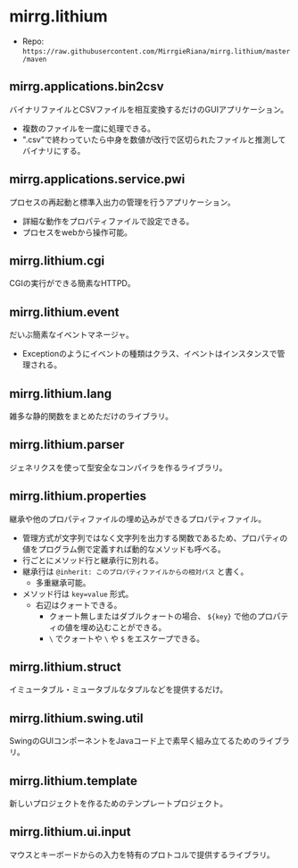 # mirrg.lithium

- Repo: `https://raw.githubusercontent.com/MirrgieRiana/mirrg.lithium/master/maven`

## mirrg.applications.bin2csv

バイナリファイルとCSVファイルを相互変換するだけのGUIアプリケーション。
- 複数のファイルを一度に処理できる。
- ".csv"で終わっていたら中身を数値が改行で区切られたファイルと推測してバイナリにする。

## mirrg.applications.service.pwi

プロセスの再起動と標準入出力の管理を行うアプリケーション。
- 詳細な動作をプロパティファイルで設定できる。
- プロセスをwebから操作可能。

## mirrg.lithium.cgi

CGIの実行ができる簡素なHTTPD。

## mirrg.lithium.event

だいぶ簡素なイベントマネージャ。
- Exceptionのようにイベントの種類はクラス、イベントはインスタンスで管理される。

## mirrg.lithium.lang

雑多な静的関数をまとめただけのライブラリ。

## mirrg.lithium.parser

ジェネリクスを使って型安全なコンパイラを作るライブラリ。

## mirrg.lithium.properties

継承や他のプロパティファイルの埋め込みができるプロパティファイル。
- 管理方式が文字列ではなく文字列を出力する関数であるため、プロパティの値をプログラム側で定義すれば動的なメソッドも呼べる。
- 行ごとにメソッド行と継承行に別れる。
- 継承行は ```@inherit: このプロパティファイルからの相対パス``` と書く。
  - 多重継承可能。
- メソッド行は ```key=value``` 形式。
  - 右辺はクォートできる。
    - クォート無しまたはダブルクォートの場合、 ```${key}``` で他のプロパティの値を埋め込むことができる。
    - ```\``` でクォートや ```\``` や ```$``` をエスケープできる。

## mirrg.lithium.struct

イミュータブル・ミュータブルなタプルなどを提供するだけ。

## mirrg.lithium.swing.util

SwingのGUIコンポーネントをJavaコード上で素早く組み立てるためのライブラリ。

## mirrg.lithium.template

新しいプロジェクトを作るためのテンプレートプロジェクト。

## mirrg.lithium.ui.input

マウスとキーボードからの入力を特有のプロトコルで提供するライブラリ。
